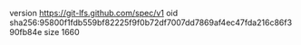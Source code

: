 version https://git-lfs.github.com/spec/v1
oid sha256:95800f1fdb559bf82225f9f0b72df7007dd7869af4ec47fda216c86f390fb84e
size 1660
